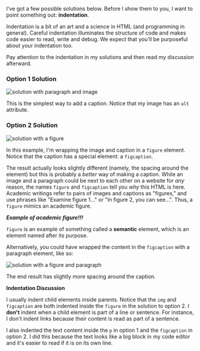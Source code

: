 I've got a few possible solutions below. Before I show them to you, I want to point something out: **indentation**.

Indentation is a bit of an art and a science in HTML (and programming in general). Careful indentation illuminates the structure of code and makes code easier to read, write and debug. We expect that you'll be purposeful about your indentation too.

Pay attention to the indentation in my solutions and then read my discussion afterward.

### Option 1 Solution

![solution with paragraph and image](//lh3.googleusercontent.com/VzaTeG7CjPZwl6QDMbRN0m9GhSMdAbD6r6BwzlWUt7MyGaKt97_5wR3GpcE9u3d0HUnBNJQuGlsDA8vZ4gQ=s600)

This is the simplest way to add a caption. Notice that my image has an `alt` attribute.

### Option 2 Solution

![solution with a figure](//lh3.googleusercontent.com/aPlda_80cShrns2pYRZnxr0o6aF0jeb7KHPY3ugDZ4g_8vMRFrk3ckjppnI1GcufpNmFuy_qqAsGflUelw=s600)

In this example, I'm wrapping the image and caption in a `figure` element. Notice that the caption has a special element: a `figcaption`.

The result actually looks slightly different (namely, the spacing around the element) but this is probably a *better* way of making a caption. While an image and a paragraph could be next to each other on a website for *any* reason, the names `figure` and `figcaption` tell you *why* this HTML is here. Academic writings refer to pairs of images and captions as "figures," and use phrases like "Examine figure 1..." or "In figure 2, you can see...". Thus, a `figure` mimics an academic figure.

*******Example of academic figure!!!*******

`figure` is an example of something called a **semantic** element, which is an element named after its purpose.

Alternatively, you could have wrapped the content in the `figcaption` with a paragraph element, like so:

![solution with a figure and paragraph](//lh3.googleusercontent.com/-CeEJ5YUp-QDCkTXvm1lgUKdmlPC6DVgVFIaQ0xMMoxZRQtamFc6-GzfGepJWpIcHH0kH0ZINctRhWGUpQ=s600)

The end result has slightly more spacing around the caption.

**Indentation Discussion**

I usually indent child elements inside parents. Notice that the `img` and `figcaption` are both indented inside the `figure` in the solution to option 2. I **don't** indent when a child element is part of a line or sentence. For instance, I don't indent links because their content is read as part of a sentence.

I also indented the text content inside the `p` in option 1 and the `figcaption` in option 2. I did this because the text looks like a big block in my code editor and it's easier to read if it is on its own line.
